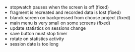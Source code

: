 - stopwatch pauses when the screen is off  (fixed)
- fragment is recreated and recorded data is lost (fixed)
- blanck screen on backpressed from choose project (fixed)
- main menu is very small on some screens (fixed)
- update statistics on sessions change
- save button must stop timer
- rotate on statistics activity 
- session date is too long